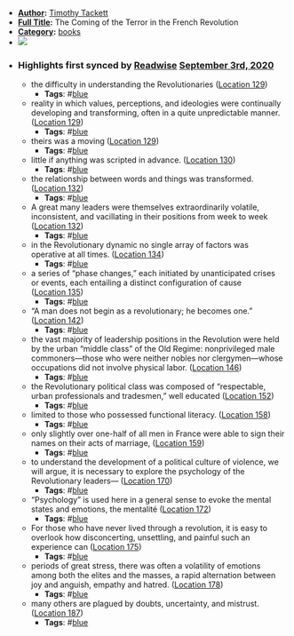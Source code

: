 - **[Author](<Author.md>):** [Timothy Tackett](<Timothy Tackett.md>)
- **[Full Title](<Full Title.md>):** The Coming of the Terror in the French Revolution
- **[Category](<Category.md>):** [books](<books.md>)
- ![](https://images-na.ssl-images-amazon.com/images/I/51c4pe9PsoL._SL400_.jpg)
- ### Highlights first synced by [Readwise](<Readwise.md>) [September 3rd, 2020](<September 3rd, 2020.md>)
    - the difficulty in understanding the Revolutionaries ([Location 129](https://readwise.io/to_kindle?action=open&asin=B00TDKAV0W&location=129))
        - **Tags**: #[blue](<blue.md>)
    - reality in which values, perceptions, and ideologies were continually developing and transforming, often in a quite unpredictable manner. ([Location 129](https://readwise.io/to_kindle?action=open&asin=B00TDKAV0W&location=129))
        - **Tags**: #[blue](<blue.md>)
    - theirs was a moving ([Location 129](https://readwise.io/to_kindle?action=open&asin=B00TDKAV0W&location=129))
        - **Tags**: #[blue](<blue.md>)
    - little if anything was scripted in advance. ([Location 130](https://readwise.io/to_kindle?action=open&asin=B00TDKAV0W&location=130))
        - **Tags**: #[blue](<blue.md>)
    - the relationship between words and things was transformed. ([Location 132](https://readwise.io/to_kindle?action=open&asin=B00TDKAV0W&location=132))
        - **Tags**: #[blue](<blue.md>)
    - A great many leaders were themselves extraordinarily volatile, inconsistent, and vacillating in their positions from week to week ([Location 132](https://readwise.io/to_kindle?action=open&asin=B00TDKAV0W&location=132))
        - **Tags**: #[blue](<blue.md>)
    - in the Revolutionary dynamic no single array of factors was operative at all times. ([Location 134](https://readwise.io/to_kindle?action=open&asin=B00TDKAV0W&location=134))
        - **Tags**: #[blue](<blue.md>)
    - a series of “phase changes,” each initiated by unanticipated crises or events, each entailing a distinct configuration of cause ([Location 135](https://readwise.io/to_kindle?action=open&asin=B00TDKAV0W&location=135))
        - **Tags**: #[blue](<blue.md>)
    - “A man does not begin as a revolutionary; he becomes one.” ([Location 142](https://readwise.io/to_kindle?action=open&asin=B00TDKAV0W&location=142))
        - **Tags**: #[blue](<blue.md>)
    - the vast majority of leadership positions in the Revolution were held by the urban “middle class” of the Old Regime: nonprivileged male commoners—those who were neither nobles nor clergymen—whose occupations did not involve physical labor. ([Location 146](https://readwise.io/to_kindle?action=open&asin=B00TDKAV0W&location=146))
        - **Tags**: #[blue](<blue.md>)
    - the Revolutionary political class was composed of “respectable, urban professionals and tradesmen,” well educated ([Location 152](https://readwise.io/to_kindle?action=open&asin=B00TDKAV0W&location=152))
        - **Tags**: #[blue](<blue.md>)
    - limited to those who possessed functional literacy. ([Location 158](https://readwise.io/to_kindle?action=open&asin=B00TDKAV0W&location=158))
        - **Tags**: #[blue](<blue.md>)
    - only slightly over one-half of all men in France were able to sign their names on their acts of marriage, ([Location 159](https://readwise.io/to_kindle?action=open&asin=B00TDKAV0W&location=159))
        - **Tags**: #[blue](<blue.md>)
    - to understand the development of a political culture of violence, we will argue, it is necessary to explore the psychology of the Revolutionary leaders— ([Location 170](https://readwise.io/to_kindle?action=open&asin=B00TDKAV0W&location=170))
        - **Tags**: #[blue](<blue.md>)
    - “Psychology” is used here in a general sense to evoke the mental states and emotions, the mentalité ([Location 172](https://readwise.io/to_kindle?action=open&asin=B00TDKAV0W&location=172))
        - **Tags**: #[blue](<blue.md>)
    - For those who have never lived through a revolution, it is easy to overlook how disconcerting, unsettling, and painful such an experience can ([Location 175](https://readwise.io/to_kindle?action=open&asin=B00TDKAV0W&location=175))
        - **Tags**: #[blue](<blue.md>)
    - periods of great stress, there was often a volatility of emotions among both the elites and the masses, a rapid alternation between joy and anguish, empathy and hatred. ([Location 178](https://readwise.io/to_kindle?action=open&asin=B00TDKAV0W&location=178))
        - **Tags**: #[blue](<blue.md>)
    - many others are plagued by doubts, uncertainty, and mistrust. ([Location 187](https://readwise.io/to_kindle?action=open&asin=B00TDKAV0W&location=187))
        - **Tags**: #[blue](<blue.md>)
